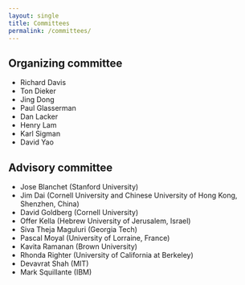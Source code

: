 ```yaml
---
layout: single
title: Committees
permalink: /committees/
---
```


## Organizing committee
- Richard Davis
- Ton Dieker
- Jing Dong
- Paul Glasserman
- Dan Lacker
- Henry Lam
- Karl Sigman
- David Yao

## Advisory committee
- Jose Blanchet (Stanford University)
- Jim Dai (Cornell University and Chinese University of Hong Kong, Shenzhen, China)
- David Goldberg (Cornell University)
- Offer Kella (Hebrew University of Jerusalem, Israel)
- Siva Theja Maguluri (Georgia Tech)
- Pascal Moyal (University of Lorraine, France)
- Kavita Ramanan (Brown University)
- Rhonda Righter (University of California at Berkeley)
- Devavrat Shah (MIT)
- Mark Squillante (IBM)


